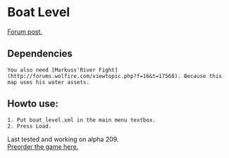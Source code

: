 # Boat Level
[Forum post.](http://forums.wolfire.com/viewtopic.php?f=16&t=36382)  
## Dependencies
	You also need [Markuss'River Fight](http://forums.wolfire.com/viewtopic.php?f=16&t=17568). Because this map uses his water assets.
## Howto use:  
	1. Put boat_level.xml in the main menu textbox.  
	2. Press Load.  
	
Last tested and working on alpha 209.  
[Preorder the game here.](http://www.wolfire.com/overgrowth)
